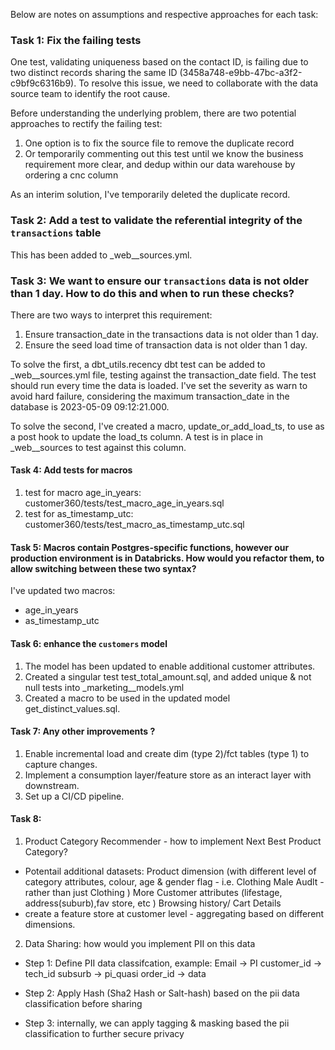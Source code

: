 Below are notes on assumptions and respective approaches for each task:

### Task 1: Fix the failing tests
 
One test, validating uniqueness based on the contact ID, is failing due to two distinct records sharing the same ID (3458a748-e9bb-47bc-a3f2-c9bf9c6316b9). To resolve this issue, we need to collaborate with the data source team to identify the root cause.

Before understanding the underlying problem, there are two potential approaches to rectify the failing test:
  1. One option is to fix the source file to remove the duplicate record
  2. Or temporarily commenting out this test until we know the business requirement more clear, and dedup within our data warehouse by ordering a cnc column

As an interim solution, I've temporarily deleted the duplicate record.

### Task 2: Add a test to validate the referential integrity of the `transactions` table

This has been added to _web__sources.yml.

### Task 3: We want to ensure our `transactions` data is not older than 1 day. How to do this and when to run these checks?

There are two ways to interpret this requirement:
1. Ensure transaction_date in the transactions data is not older than 1 day.
2. Ensure the seed load time of transaction data is not older than 1 day.

To solve the first, a dbt_utils.recency dbt test can be added to _web__sources.yml file, testing against the transaction_date field. The test should run every time the data is loaded. I've set the severity as warn to avoid hard failure, considering the maximum transaction_date in the database is 2023-05-09 09:12:21.000.

To solve the second, I've created a macro, update_or_add_load_ts, to use as a post hook to update the load_ts column. A test is in place in _web__sources to test against this column.


#### Task 4: Add tests for macros

1. test for macro age_in_years:
customer360/tests/test_macro_age_in_years.sql
2. test for as_timestamp_utc:
customer360/tests/test_macro_as_timestamp_utc.sql


#### Task 5:  Macros contain Postgres-specific functions, however our production environment is in Databricks. How would you refactor them, to allow switching between these two syntax?

I've updated two macros:
- age_in_years
- as_timestamp_utc


#### Task 6:  enhance the `customers` model

1. The model has been updated to enable additional customer attributes.
2. Created a singular test test_total_amount.sql, and added unique & not null tests into _marketing__models.yml
3. Created a macro to be used in the updated model get_distinct_values.sql.

#### Task 7:  Any other improvements ?

1. Enable incremental load and create dim (type 2)/fct tables (type 1) to capture changes.
2. Implement a consumption layer/feature store as an interact layer with downstream.
3. Set up a CI/CD pipeline.


#### Task 8:  

1. Product Category Recommender - how to implement Next Best Product Category?

- Potentail additional datasets: 
  Product dimension (with different level of category attributes, colour, age & gender flag - i.e. Clothing Male Audlt -rather than just Clothing )
  More Customer attributes (lifestage, address(suburb),fav store, etc )
  Browsing history/ Cart Details
- create a feature store at customer level - aggregating based on different dimensions.

2. Data Sharing: how would you implement PII on this data

- Step 1: Define PII data classifcation, example:
  Email -> PI
  customer_id -> tech_id
  subsurb -> pi_quasi
  order_id -> data 

- Step 2: Apply Hash (Sha2 Hash or Salt-hash) based on the pii data classification before sharing

- Step 3: internally, we can apply tagging & masking based the pii classification to further secure privacy
